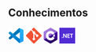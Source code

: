## Conhecimentos
<p>
  <a href="" title="vscode"><img src="icons/vscode.png"/></a>
  <a href="" title="git"><img src="icons/git.png"/></a>
  <a href="" title="csharp"><img src="icons/csharp.png"/></a>
  <a href="" title="dotnet"><img src="icons/dotnet.png"/></a>
</p>
